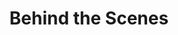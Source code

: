 ---
title: Behind the Scenes
order: 3
permalink: /behind-the-scenes/
image: /static/illustrations/pages/behind-the-scenes.png
---